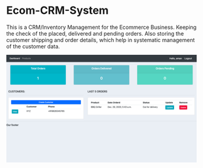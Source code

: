 # Ecom-CRM-System
This is a CRM/Inventory Management for the Ecommerce Business. Keeping the check of the placed, delivered and pending orders. Also storing the customer shipping and order details, which help in systematic management of the customer data.

![](static/images/Readme%20Images/Dashboard%20ss.png)
